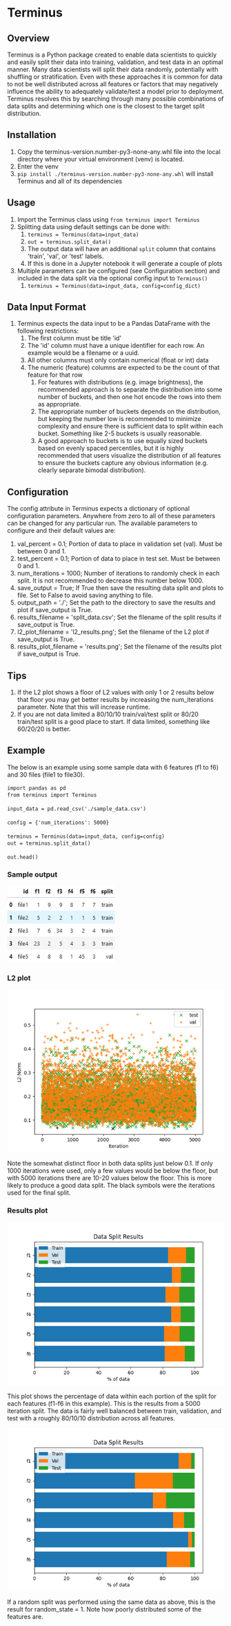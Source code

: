 # Terminus

## Overview
Terminus is a Python package created to enable data scientists to quickly and easily split their data into training, 
validation, and test data in an optimal manner. Many data scientists will split their data randomly, potentially with 
shuffling or stratification. Even with these approaches it is common for data to not be well distributed across all 
features or factors that may negatively influence the ability to adequately validate/test a model prior to deployment. 
Terminus resolves this by searching through many possible combinations of data splits and determining which one is the 
closest to the target split distribution.

## Installation
1. Copy the terminus-version.number-py3-none-any.whl file into the local directory where your virtual environment (venv)
is located.
1. Enter the venv
1. `pip install ./terminus-version.number-py3-none-any.whl` will install Terminus and all of its dependencies

## Usage
1. Import the Terminus class using `from terminus import Terminus`
1. Splitting data using default settings can be done with:
   1. `terminus = Terminus(data=input_data)`
   1. `out = terminus.split_data()`
   1. The output data will have an additional `split` column that contains 'train', 'val', or 'test' labels.
   1. If this is done in a Jupyter notebook it will generate a couple of plots
1. Multiple parameters can be configured (see Configuration section) and included in the data split via the optional 
config input to `Terminus()`
   1.  `terminus = Terminus(data=input_data, config=config_dict)`

## Data Input Format
1. Terminus expects the data input to be a Pandas DataFrame with the following restrictions:
   1. The first column must be title 'id'
   1. The 'id' column must have a unique identifier for each row. An example would be a filename or a uuid.
   1. All other columns must only contain numerical (float or int) data
   1. The numeric (feature) columns are expected to be the count of that feature for that row
      1. For features with distributions (e.g. image brightness), the recommended approach is to separate the 
      distribution into some number of buckets, and then one hot encode the rows into them as appropriate.
      1. The appropriate number of buckets depends on the distribution, but keeping the number low is recommended to 
      minimize complexity and ensure there is sufficient data to split within each bucket. Something like 2-5 buckets is 
      usually reasonable.
      1. A good approach to buckets is to use equally sized buckets based on evenly spaced percentiles, but it is 
      highly recommended that users visualize the distribution of all features to ensure the buckets capture any obvious
      information (e.g. clearly separate bimodal distribution).

## Configuration
The config attribute in Terminus expects a dictionary of optional configuration parameters. Anywhere from zero to all 
of these parameters can be changed for any particular run. The available parameters to configure and their default 
values are:
1. val_percent = 0.1; Portion of data to place in validation set (val). Must be between 0 and 1.
1. test_percent = 0.1; Portion of data to place in test set. Must be between 0 and 1.
1. num_iterations = 1000; Number of iterations to randomly check in each split. It is not recommended to decrease this 
number below 1000.
1. save_output = True; If True then save the resulting data split and plots to file. Set to False to avoid saving 
anything to file.
1. output_path = './'; Set the path to the directory to save the results and plot if save_output is True.
1. results_filename = 'split_data.csv'; Set the filename of the split results if save_output is True.
1. l2_plot_filename = 'l2_results.png'; Set the filename of the L2 plot if save_output is True.
1. results_plot_filename = 'results.png'; Set the filename of the results plot if save_output is True.

## Tips
1. If the L2 plot shows a floor of L2 values with only 1 or 2 results below that floor you may get better results by 
increasing the num_iterations parameter. Note that this will increase runtime.
1. If you are not data limited a 80/10/10 train/val/test split or 80/20 train/test split is a good place to start. If 
data limited, something like 60/20/20 is better.

## Example
The below is an example using some sample data with 6 features (f1 to f6) and 30 files (file1 to file30). 

```commandline
import pandas as pd
from terminus import Terminus

input_data = pd.read_csv('./sample_data.csv')

config = {'num_iterations': 5000}

terminus = Terminus(data=input_data, config=config)
out = terminus.split_data()

out.head()
```
### Sample output
![](./sample_out.PNG)

### L2 plot
![](./l2_results_example.png)

Note the somewhat distinct floor in both data splits just below 0.1. If only 1000 iterations were used, only a few 
values would be below the floor, but with 5000 iterations there are 10-20 values below the floor. This is more likely 
to produce a good data split. The black symbols were the iterations used for the final split.

### Results plot
![](./results_5000.png)

This plot shows the percentage of data within each portion of the split for each features (f1-f6 in this example).
This is the results from a 5000 iteration split. The data is fairly well balanced between train, validation, and test 
with a roughly 80/10/10 distribution across all features.

![](./results_1.png)

If a random split was performed using the same data as above, this is the result for random_state = 1. Note how poorly 
distributed some of the features are.
